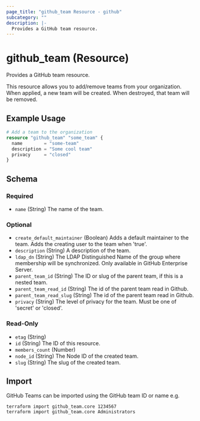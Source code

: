 ```yaml
---
page_title: "github_team Resource - github"
subcategory: ""
description: |-
  Provides a GitHub team resource.
---
```


# github_team (Resource)

Provides a GitHub team resource.

This resource allows you to add/remove teams from your organization. When applied, a new team will be created. When destroyed, that team will be removed.

## Example Usage

```terraform
# Add a team to the organization
resource "github_team" "some_team" {
  name        = "some-team"
  description = "Some cool team"
  privacy     = "closed"
}
```

<!-- schema generated by tfplugindocs -->
## Schema

### Required

- `name` (String) The name of the team.

### Optional

- `create_default_maintainer` (Boolean) Adds a default maintainer to the team. Adds the creating user to the team when 'true'.
- `description` (String) A description of the team.
- `ldap_dn` (String) The LDAP Distinguished Name of the group where membership will be synchronized. Only available in GitHub Enterprise Server.
- `parent_team_id` (String) The ID or slug of the parent team, if this is a nested team.
- `parent_team_read_id` (String) The id of the parent team read in Github.
- `parent_team_read_slug` (String) The id of the parent team read in Github.
- `privacy` (String) The level of privacy for the team. Must be one of 'secret' or 'closed'.

### Read-Only

- `etag` (String)
- `id` (String) The ID of this resource.
- `members_count` (Number)
- `node_id` (String) The Node ID of the created team.
- `slug` (String) The slug of the created team.

## Import

GitHub Teams can be imported using the GitHub team ID or name e.g.

```shell
terraform import github_team.core 1234567
terraform import github_team.core Administrators
```
